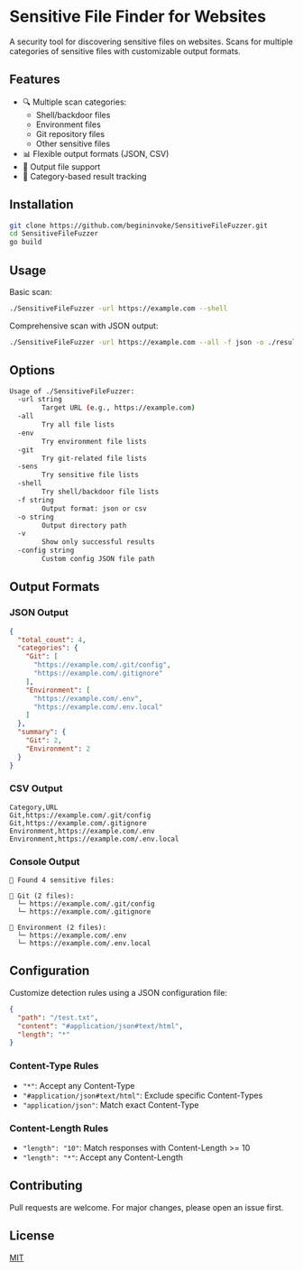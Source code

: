 # Sensitive File Finder for Websites

A security tool for discovering sensitive files on websites. Scans for multiple categories of sensitive files with customizable output formats.

## Features

- 🔍 Multiple scan categories:
  - Shell/backdoor files
  - Environment files
  - Git repository files
  - Other sensitive files
- 📊 Flexible output formats (JSON, CSV)
- 📁 Output file support
- 🎯 Category-based result tracking

## Installation

```bash
git clone https://github.com/begininvoke/SensitiveFileFuzzer.git
cd SensitiveFileFuzzer
go build
```

## Usage

Basic scan:
```bash
./SensitiveFileFuzzer -url https://example.com --shell
```

Comprehensive scan with JSON output:
```bash
./SensitiveFileFuzzer -url https://example.com --all -f json -o ./results
```

## Options

```bash
Usage of ./SensitiveFileFuzzer:
  -url string
        Target URL (e.g., https://example.com)
  -all
        Try all file lists
  -env
        Try environment file lists
  -git
        Try git-related file lists
  -sens
        Try sensitive file lists
  -shell
        Try shell/backdoor file lists
  -f string
        Output format: json or csv
  -o string
        Output directory path
  -v    
        Show only successful results
  -config string
        Custom config JSON file path
```

## Output Formats

### JSON Output
```json
{
  "total_count": 4,
  "categories": {
    "Git": [
      "https://example.com/.git/config",
      "https://example.com/.gitignore"
    ],
    "Environment": [
      "https://example.com/.env",
      "https://example.com/.env.local"
    ]
  },
  "summary": {
    "Git": 2,
    "Environment": 2
  }
}
```

### CSV Output
```csv
Category,URL
Git,https://example.com/.git/config
Git,https://example.com/.gitignore
Environment,https://example.com/.env
Environment,https://example.com/.env.local
```

### Console Output
```
🎯 Found 4 sensitive files:

📁 Git (2 files):
  └─ https://example.com/.git/config
  └─ https://example.com/.gitignore

📁 Environment (2 files):
  └─ https://example.com/.env
  └─ https://example.com/.env.local
```

## Configuration

Customize detection rules using a JSON configuration file:

```json
{
  "path": "/test.txt",
  "content": "#application/json#text/html",
  "length": "*"
}
```

### Content-Type Rules
- `"*"`: Accept any Content-Type
- `"#application/json#text/html"`: Exclude specific Content-Types
- `"application/json"`: Match exact Content-Type

### Content-Length Rules
- `"length": "10"`: Match responses with Content-Length >= 10
- `"length": "*"`: Accept any Content-Length

## Contributing

Pull requests are welcome. For major changes, please open an issue first.

## License

[MIT](https://choosealicense.com/licenses/mit/)